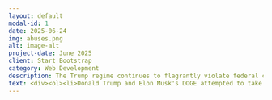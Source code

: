 ```yaml
---
layout: default
modal-id: 1
date: 2025-06-24
img: abuses.png
alt: image-alt
project-date: June 2025
client: Start Bootstrap
category: Web Development
description: The Trump regime continues to flagrantly violate federal court orders against a wide range of their policy decisions. Trump has signed executive orders that blatantly violate constitutional rights such as due process and birthright citizenship. Below you will find a list of clear violations of the constitutional separation of powers, which are being implemented to erode the checks and balances built into the US government. 
text: <div><ol><li>Donald Trump and Elon Musk's DOGE attempted to take over the IRS and has demanded access to sensitive taxpayer data. <a href="https://www.cnn.com/2025/03/15/politics/doge-irs-takeover-irs-tax-season">CNN Article, </a><a href="https://apnews.com/article/doge-treasury-irs-taxpayer-data-musk-7d6b80e429106250afa6d02e55a981b1">AP Article</a></li><li>DOGE illegally dismantled the United States African Development Foundation. <a href="https://www.yahoo.com/news/elon-musk-doge-sued-using-202017254.html">The New Republic Article</a></li><li>DOGE also dismantled the United States Institute of Peace, an independent non-profit established by Congress, which exists outside the government. <a href="https://www.npr.org/2025/03/18/nx-s1-5331354/doge-staff-enter-the-u-s-institute-of-peace-d-c-police-help">NPR Article</a><a href="https://thehill.com/regulation/court-battles/5375042-appeals-court-trump-doge-institute-of-peace/">The Hill Article</a></li><li>Donald Trump assumed control of the California national guard in violation of the law and also deployed active duty marines to Los Angeles in response to protests. <a href="https://www.nbcnews.com/politics/politics-news/california-ag-sue-trump-unlawful-national-guard-order-rcna211886">NBC Article</a><a href="https://www.politico.com/news/2025/06/09/trump-deploys-marines-to-los-angeles-00395016">Politico Article</a></li></ol></div>
---
```


